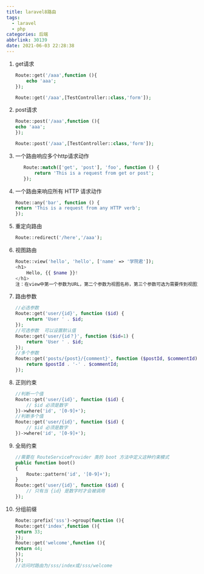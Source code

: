 ```yaml
---
title: laravel8路由
tags:
  - laravel
  - php
categories: 后端
abbrlink: 30139
date: 2021-06-03 22:28:38
---
```

1. get请求
    ```php
    Route::get('/aaa',function (){
        echo 'aaa';
    });
    
    Route::get('/aaa',[TestController::class,'form']);
    ```

2. post请求
    ```php
    Route::post('/aaa',function (){
    echo 'aaa';
    });
    
    Route::post('/aaa',[TestController::class,'form']);
    ```

3. 一个路由响应多个http请求动作
    ```php
       Route::match(['get', 'post'], 'foo', function () {
           return 'This is a request from get or post';
       });
    ```

4. 一个路由来响应所有 HTTP 请求动作
    ```php
    Route::any('bar', function () {
    return 'This is a request from any HTTP verb';
    });
    ```

5. 重定向路由
    ```php
    Route::redirect('/here','/aaa');
    ```
6. 视图路由
    ```php
    Route::view('hello', 'hello', ['name' => '学院君']);
    <h1>
        Hello, {{ $name }}!
    </h1>
    注：在view中第一个参数为URL，第二个参数为视图名称，第三个参数可选为需要传到视图文件的值


7. 路由参数
    ```php
    //必选参数
    Route::get('user/{id}', function ($id) {
        return 'User ' . $id;
    });
    //可选参数  可以设置默认值
    Route::get('user/{id？}', function ($id=1) {
        return 'User ' . $id;
    });
    //多个参数
    Route::get('posts/{post}/{comment}', function ($postId, $commentId) {
        return $postId . '-' . $commentId;
    });


8. 正则约束
   ```php
   //判断一个值
   Route::get('user/{id}', function ($id) {
       // $id 必须是数字
   })->where('id', '[0-9]+');
   //判断多个值
   Route::get('user/{id}', function ($id) {
       // $id 必须是数字
   })->where('id', '[0-9]+');

9. 全局约束

   ```php
   //需要在 RouteServiceProvider 类的 boot 方法中定义这种约束模式
   public function boot()
   {
       Route::pattern('id', '[0-9]+');
   }
   Route::get('user/{id}', function ($id) {
       // 只有当 {id} 是数字时才会被调用
   });


10. 分组前缀
    ```php
    Route::prefix('sss')->group(function (){
    Route::get('index',function (){
    return 33;
    });
    Route::get('welcome',function (){
    return 44;
    });
    });
    //访问时路由为/sss/index或/sss/welcome

